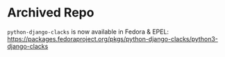 # Archived Repo

`python-django-clacks` is now available in Fedora & EPEL: <https://packages.fedoraproject.org/pkgs/python-django-clacks/python3-django-clacks>
